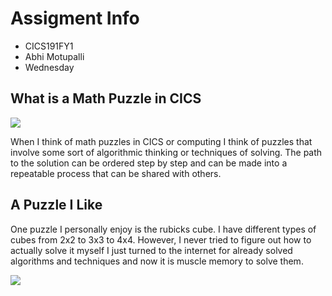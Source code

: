 # Assigment Info
- CICS191FY1
- Abhi Motupalli
- Wednesday

## What is a Math Puzzle in CICS
![](https://png.pngtree.com/png-vector/20210122/ourmid/pngtree-yellow-red-purple-green-blue-puzzle-clipart-png-image_2777446.jpg)


When I think of math puzzles in CICS or computing I think of puzzles that involve some sort of algorithmic thinking or techniques of solving. The path to the solution can be ordered step by step and can be made into a repeatable process that can be shared with others.
 
## A Puzzle I Like

One puzzle I personally enjoy is the rubicks cube. I have different types of cubes from 2x2 to 3x3 to 4x4. However, I never tried to figure out how to actually solve it myself I just turned to the internet for already solved algorithms and techniques and now it is muscle memory to solve them. 


![](https://www.clipartmax.com/png/middle/449-4490255_isometric-rubix-cube-clipart-rubiks-cube-puzzle-rubix-cube-clip-art.png)
